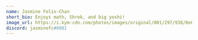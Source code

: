 ```yaml
---
name: Jasmine Felix-Chan
short_bio: Enjoys math, Shrek, and big yoshi!
image_url: https://i.kym-cdn.com/photos/images/original/001/297/938/8e6.png
discord: jasminefc#9881
---
```

